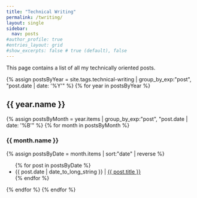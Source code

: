 ```yaml
---
title: "Technical Writing"
permalink: /twriting/
layout: single
sidebar:
  nav: posts
#author_profile: true
#entries_layout: grid
#show_excerpts: false # true (default), false
---
```


This page contains a list of all my technically oriented posts.

<!-- Posts by year and month 
{% assign postsByYear = site.posts | group_by_exp:"post", "post.date | date: '%Y'" %}
{% for year in postsByYear %}
<h2>{{ year.name }}</h2>
{% assign postsByMonth = year.items | group_by_exp:"post", "post.date | date: '%B'" %}
{% for month in postsByMonth %}
<h3>{{ month.name }}</h3>
{% assign postsByDate = month.items | sort:"date" | reverse %}
<ul>
  {% for post in postsByDate %}
    <li>
     {{ post.date | date_to_long_string }} | <a href="{{ post.url | relative_url }}">{{ post.title }}</a>      
    </li>
  {% endfor %}
</ul>
{% endfor %}
{% endfor %}
-->

{% assign postsByYear = site.tags.technical-writing | group_by_exp:"post", "post.date | date: '%Y'" %}
{% for year in postsByYear %}
<h2>{{ year.name }}</h2>
{% assign postsByMonth = year.items | group_by_exp:"post", "post.date | date: '%B'" %}
{% for month in postsByMonth %}
<h3>{{ month.name }}</h3>
{% assign postsByDate = month.items | sort:"date" | reverse %}
<ul>
  {% for post in postsByDate %}
    <li>
     {{ post.date | date_to_long_string }} | <a href="{{ post.url | relative_url }}">{{ post.title }}</a>      
    </li>
  {% endfor %}
</ul>
{% endfor %}
{% endfor %}


<!-- Posts by tag and year
{% for tag in site.tags %}
{% assign name = tag[0] %}
<h1>{{ name }}</h1>
{% assign postsByYear = tag[1] | group_by_exp:"post", "post.date | date: '%Y'" %}
{% for year in postsByYear %}
  <h1>{{ year.name }}</h1>
  <ul>
  {% for post in year.items %}
    <li>
      <a href="{{ post.url | relative_url }}">{{ post.title }}-{{ post.date | date_to_long_string }}</a>
    </li>
  {% endfor %}
  </ul>
{% endfor %}
{% endfor %}
-->
